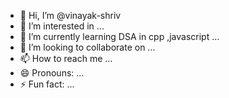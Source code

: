 - 👋 Hi, I’m @vinayak-shriv
- 👀 I’m interested in ...
- 🌱 I’m currently learning DSA in cpp ,javascript ...
- 💞️ I’m looking to collaborate on ...
- 📫 How to reach me ...
- 😄 Pronouns: ...
- ⚡ Fun fact: ...

<!---
vinayak-shriv/vinayak-shriv is a ✨ special ✨ repository because its `README.md` (this file) appears on your GitHub profile.
You can click the Preview link to take a look at your changes.
--->
